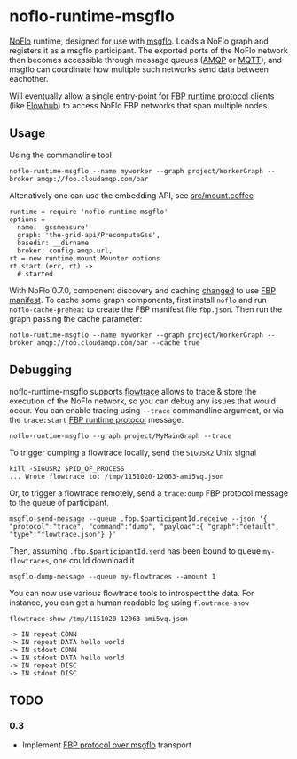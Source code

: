 
noflo-runtime-msgflo
====================

[NoFlo](https://noflojs.org) runtime, designed for use with [msgflo](https://github.com/the-grid/msgflo).
Loads a NoFlo graph and registers it as a msgflo participant.
The exported ports of the NoFlo network then becomes accessible through message queues
([AMQP](http://en.wikipedia.org/wiki/Advanced_Message_Queuing_Protocol) or [MQTT](http://en.wikipedia.org/wiki/MQTT)),
and msgflo can coordinate how multiple such networks send data between eachother.

Will eventually allow a single entry-point for
[FBP runtime protocol](http://noflojs.org/documentation/protocol) clients (like [Flowhub](http://flowhub.io))
to access NoFlo FBP networks that span multiple nodes.


Usage
------

Using the commandline tool

    noflo-runtime-msgflo --name myworker --graph project/WorkerGraph --broker amqp://foo.cloudamqp.com/bar

Altenatively one can use the embedding API, see [src/mount.coffee](./src/mount.coffee)

    runtime = require 'noflo-runtime-msgflo'
    options =
      name: 'gssmeasure'
      graph: 'the-grid-api/PrecomputeGss',
      basedir: __dirname
      broker: config.amqp.url,
    rt = new runtime.mount.Mounter options
    rt.start (err, rt) ->
      # started

With NoFlo 0.7.0, component discovery and caching 
[changed](https://github.com/noflo/noflo/blob/master/CHANGES.md#070-march-31st-2016) 
to use [FBP manifest](https://github.com/flowbased/fbp-manifest).
To cache some graph components, first install `noflo` and run
`noflo-cache-preheat` to create the FBP manifest file `fbp.json`. Then run the
graph passing the cache parameter:

    noflo-runtime-msgflo --name myworker --graph project/WorkerGraph --broker amqp://foo.cloudamqp.com/bar --cache true

## Debugging

noflo-runtime-msgflo supports [flowtrace](https://github.com/flowbased/flowtrace) allows to trace & store the execution of the NoFlo network,
so you can debug any issues that would occur.
You can enable tracing using `--trace` commandline argument,
or via the `trace:start` [FBP runtime protocol](http://noflojs.org/documentation/protocol/#trace) message.

    noflo-runtime-msgflo --graph project/MyMainGraph --trace

To trigger dumping a flowtrace locally, send the `SIGUSR2` Unix signal

    kill -SIGUSR2 $PID_OF_PROCESS
    ... Wrote flowtrace to: /tmp/1151020-12063-ami5vq.json

Or, to trigger a flowtrace remotely, send a `trace:dump` FBP protocol message to the queue of participant.

    msgflo-send-message --queue .fbp.$participantId.receive --json '{ "protocol":"trace", "command":"dump", "payload":{ "graph":"default", "type":"flowtrace.json"} }'

Then, assuming `.fbp.$participantId.send` has been bound to queue `my-flowtraces`, one could download it

    msgflo-dump-message --queue my-flowtraces --amount 1

You can now use various flowtrace tools to introspect the data.
For instance, you can get a human readable log using `flowtrace-show`

    flowtrace-show /tmp/1151020-12063-ami5vq.json

    -> IN repeat CONN
    -> IN repeat DATA hello world
    -> IN stdout CONN
    -> IN stdout DATA hello world
    -> IN repeat DISC
    -> IN stdout DISC


TODO
-----

### 0.3

* Implement [FBP protocol over msgflo](https://github.com/noflo/noflo-runtime-msgflo/issues/30) transport
